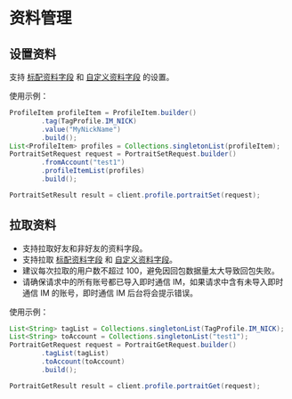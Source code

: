 # 资料管理

## 设置资料

支持 [标配资料字段](https://cloud.tencent.com/document/product/269/1500#.E6.A0.87.E9.85.8D.E8.B5.84.E6.96.99.E5.AD.97.E6.AE.B5) 和 [自定义资料字段](https://cloud.tencent.com/document/product/269/1500#.E8.87.AA.E5.AE.9A.E4.B9.89.E8.B5.84.E6.96.99.E5.AD.97.E6.AE.B5) 的设置。

使用示例：

```java
ProfileItem profileItem = ProfileItem.builder()
        .tag(TagProfile.IM_NICK)
        .value("MyNickName")
        .build();
List<ProfileItem> profiles = Collections.singletonList(profileItem);
PortraitSetRequest request = PortraitSetRequest.builder()
        .fromAccount("test1")
        .profileItemList(profiles)
        .build();

PortraitSetResult result = client.profile.portraitSet(request);
```

## 拉取资料

- 支持拉取好友和非好友的资料字段。
- 支持拉取 [标配资料字段](https://cloud.tencent.com/document/product/269/1500#.E6.A0.87.E9.85.8D.E8.B5.84.E6.96.99.E5.AD.97.E6.AE.B5) 和 [自定义资料字段](https://cloud.tencent.com/document/product/269/1500#.E8.87.AA.E5.AE.9A.E4.B9.89.E8.B5.84.E6.96.99.E5.AD.97.E6.AE.B5)。
- 建议每次拉取的用户数不超过 100，避免因回包数据量太大导致回包失败。
- 请确保请求中的所有账号都已导入即时通信 IM，如果请求中含有未导入即时通信 IM 的账号，即时通信 IM 后台将会提示错误。

使用示例：

```java
List<String> tagList = Collections.singletonList(TagProfile.IM_NICK);
List<String> toAccount = Collections.singletonList("test1");
PortraitGetRequest request = PortraitGetRequest.builder()
        .tagList(tagList)
        .toAccount(toAccount)
        .build();

PortraitGetResult result = client.profile.portraitGet(request);
```
